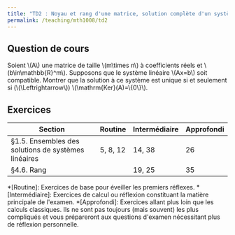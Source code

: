 ```yaml
---
title: "TD2 : Noyau et rang d'une matrice, solution complète d'un système linéaire"
permalink: /teaching/mth1008/td2
---
```


## Question de cours

Soient \\(A\\) une matrice de taille \\(m\times n\\) à coefficients réels et \\(b\in\mathbb{R}^m\\). Supposons que le système linéaire \\(Ax=b\\) soit compatible. Montrer que la solution à ce système est unique si et seulement si (\\(\Leftrightarrow\\)) \\(\mathrm{Ker}(A)=\\{0\\}\\).


## Exercices

| Section                                             | Routine  | Intermédiaire | Approfondi |
| --------------------------------------------------- | -------- | ------------- | ---------- |
| §1.5. Ensembles des solutions de systèmes linéaires | 5, 8, 12 | 14, 38        | 26         |
| §4.6. Rang                                          |          | 19, 25        | 35         |



*[Routine]: Exercices de base pour éveiller les premiers réflexes.
*[Intermédiaire]: Exercices de calcul ou réflexion constituant la matière principale de l'examen.
*[Approfondi]: Exercices allant plus loin que les calculs classiques. Ils ne sont pas toujours (mais souvent) les plus compliqués et vous prépareront aux questions d'examen nécessitant plus de réflexion personnelle.